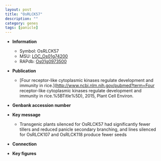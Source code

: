 ```yaml
---
layout: post
title: "OsRLCK57"
description: ""
category: genes
tags: [panicle]
---
```


* **Information**  
    + Symbol: OsRLCK57  
    + MSU: [LOC_Os01g74200](http://rice.plantbiology.msu.edu/cgi-bin/ORF_infopage.cgi?orf=LOC_Os01g74200)  
    + RAPdb: [Os01g0973500](http://rapdb.dna.affrc.go.jp/viewer/gbrowse_details/irgsp1?name=Os01g0973500)  

* **Publication**  
    + [Four receptor-like cytoplasmic kinases regulate development and immunity in rice.](http://www.ncbi.nlm.nih.gov/pubmed?term=Four receptor-like cytoplasmic kinases regulate development and immunity in rice.%5BTitle%5D), 2015, Plant Cell Environ.

* **Genbank accession number**  

* **Key message**  
    + Transgenic plants silenced for OsRLCK57 had significantly fewer tillers and reduced panicle secondary branching, and lines silenced for OsRLCK107 and OsRLCK118 produce fewer seeds

* **Connection**  

* **Key figures**  


